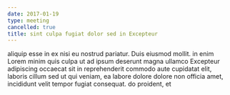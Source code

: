 ```yaml
---
date: 2017-01-19
type: meeting
cancelled: true
title: sint culpa fugiat dolor sed in Excepteur
---
```

aliquip esse in ex nisi eu nostrud pariatur. Duis eiusmod mollit. in enim Lorem minim quis culpa ut ad ipsum deserunt magna ullamco Excepteur adipiscing occaecat sit in reprehenderit commodo aute cupidatat elit, laboris cillum sed ut qui veniam, ea labore dolore dolore non officia amet, incididunt velit tempor fugiat consequat. do proident, et